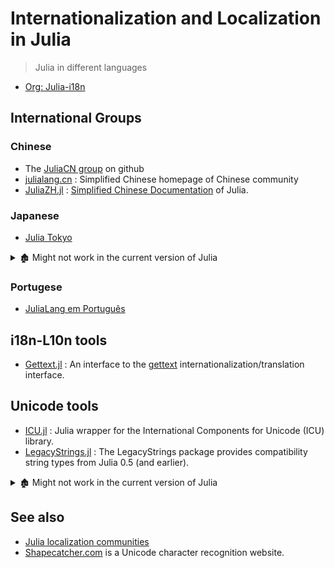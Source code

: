 # Internationalization and Localization in Julia

> Julia in different languages

- [Org: Julia-i18n](https://github.com/Julia-i18n)

## International Groups

### Chinese

- The [JuliaCN group](https://github.com/JuliaCN) on github
- [julialang.cn](http://julialang.cn/) : Simplified Chinese homepage of Chinese community
- [JuliaZH.jl](https://github.com/JuliaCN/JuliaZH.jl) : [Simplified Chinese Documentation](https://docs.juliacn.com/latest/) of Julia.

### Japanese

- [Julia Tokyo](http://julia.tokyo)

<details>

<summary>🏚️ Might not work in the current version of Julia</summary>

- 🏚️ [julia_doc_ja](https://github.com/JuliaTokyo/julia-doc-ja) : [Japanese documentation](http://docs.julia.tokyo/).

</details>

### Portugese

- [JuliaLang em Português](https://github.com/JuliaLangPt)

## i18n-L10n tools

- [Gettext.jl](https://github.com/Julia-i18n/Gettext.jl) : An interface to the [gettext](http://www.gnu.org/software/gettext/manual/html_node/index.html) internationalization/translation interface.

## Unicode tools

- [ICU.jl](https://github.com/JuliaStrings/ICU.jl) : Julia wrapper for the International Components for Unicode (ICU) library.
- [LegacyStrings.jl](https://github.com/JuliaArchive/LegacyStrings.jl) : The LegacyStrings package provides compatibility string types from Julia 0.5 (and earlier).

<details>

<summary>🏚️ Might not work in the current version of Julia</summary>

- 🏚️ [UnicodeExtras.jl](https://github.com/nolta/UnicodeExtras.jl) : Another Unicode package.

</details>

## See also

- [Julia localization communities](https://julialang.org/community/localization)
- [Shapecatcher.com](http://shapecatcher.com/) is a Unicode character recognition website.
